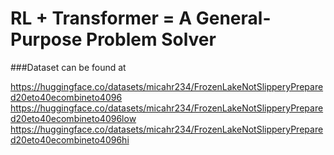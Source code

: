 # RL + Transformer = A General-Purpose Problem Solver




###Dataset can be found at

https://huggingface.co/datasets/micahr234/FrozenLakeNotSlipperyPrepared20eto40ecombineto4096
https://huggingface.co/datasets/micahr234/FrozenLakeNotSlipperyPrepared20eto40ecombineto4096low
https://huggingface.co/datasets/micahr234/FrozenLakeNotSlipperyPrepared20eto40ecombineto4096hi


